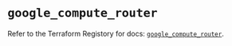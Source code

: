 # `google_compute_router`

Refer to the Terraform Registory for docs: [`google_compute_router`](https://registry.terraform.io/providers/hashicorp/google/4.62.0/docs/resources/compute_router).
